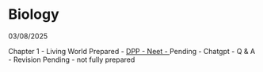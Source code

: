 # Biology

03/08/2025

Chapter 1 - Living World 
Prepared - [DPP - Neet - ](https://www.selfstudys.com/advance-pdf-viewer/neet-biology/english/dpp/biology-dpp/the-living-world/181926) 
Pending - Chatgpt - Q & A - Revision Pending - not fully prepared
